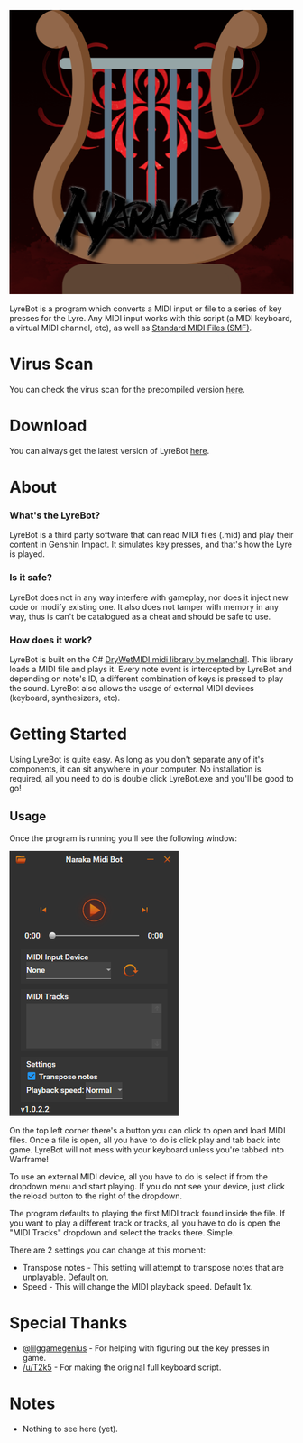 ![LyreBot Logo](https://github.com/ianespana/LyreBot/blob/master/LyreBot/Resources/Lyre.png)

LyreBot is a program which converts a MIDI input or file to a series of key presses for the Lyre. Any MIDI input works with this script (a MIDI keyboard, a virtual MIDI channel, etc), as well as [Standard MIDI Files (SMF)](https://www.midi.org/specifications/category/smf-specifications).

# Virus Scan
You can check the virus scan for the precompiled version [here](https://www.virustotal.com/gui/file/b18a24e35ace60aa3e805d11ff96e01a7bf750bb9de253dd0f7d825ccc18b7d0/detection).

# Download
You can always get the latest version of LyreBot [here](https://github.com/ianespana/LyreBot/releases/latest).

# About

### What's the LyreBot?

LyreBot is a third party software that can read MIDI files (.mid) and play their content in Genshin Impact. It simulates key presses, and that's how the Lyre is played.

### Is it safe?

LyreBot does not in any way interfere with gameplay, nor does it inject new code or modify existing one. It also does not tamper with memory in any way, thus is can't be catalogued as a cheat and should be safe to use.

### How does it work?

LyreBot is built on the C# [DryWetMIDI midi library by melanchall](https://github.com/melanchall/drywetmidi). This library loads a MIDI file and plays it. Every note event is intercepted by LyreBot and depending on note's ID, a different combination of keys is pressed to play the sound. LyreBot also allows the usage of external MIDI devices (keyboard, synthesizers, etc).

# Getting Started
Using LyreBot is quite easy. As long as you don't separate any of it's components, it can sit anywhere in your computer. No installation is required, all you need to do is double click LyreBot.exe and you'll be good to go!

## Usage
Once the program is running you'll see the following window:

![LyreBot Overview](https://github.com/ianespana/LyreBot/blob/master/LyreBot/Resources/Overview.png)

On the top left corner there's a button you can click to open and load MIDI files. Once a file is open, all you have to do is click play and tab back into game. LyreBot will not mess with your keyboard unless you're tabbed into Warframe!

To use an external MIDI device, all you have to do is select if from the dropdown menu and start playing. If you do not see your device, just click the reload button to the right of the dropdown.

The program defaults to playing the first MIDI track found inside the file. If you want to play a different track or tracks, all you have to do is open the "MIDI Tracks" dropdown and select the tracks there. Simple.

There are 2 settings you can change at this moment:
* Transpose notes - This setting will attempt to transpose notes that are unplayable. Default on.
* Speed - This will change the MIDI playback speed. Default 1x.

# Special Thanks
* [@lilggamegenius](https://github.com/lilggamegenius) - For helping with figuring out the key presses in game.
* [/u/T2k5](https://www.reddit.com/user/T2k5/) - For making the original full keyboard script.

# Notes
* Nothing to see here (yet).
